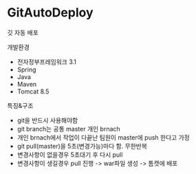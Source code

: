 # GitAutoDeploy
깃 자동 배포

개발환경
- 전자정부프레임워크 3.1
- Spring
- Java
- Maven
- Tomcat 8.5

특징&구조
- git을 반드시 사용해야함
- git branch는 공통 master 개인 brnach
- 개인 brnach에서 작업이 다끝난 팀원이 master에 push 한다고 가정
- git pull(master)을 5초(변경가능)마다 함. 무한반복
- 변경사항이 없을경우 5초대기 후 다시 pull
- 변경사항이 생길경우 pull 진행 -> war파일 생성 -> 톰캣에 배포

